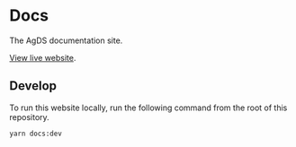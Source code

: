 # Docs

The AgDS documentation site.

[View live website](https://design-system.agriculture.gov.au).

## Develop

To run this website locally, run the following command from the root of this repository.

```sh
yarn docs:dev
```
